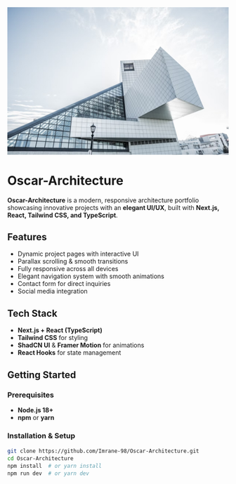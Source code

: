 <img src="public/architectura.jpg" width="600" alt="Oscar Niemeyer Architecture">

# Oscar-Architecture  

**Oscar-Architecture** is a modern, responsive architecture portfolio showcasing innovative projects with an **elegant UI/UX**, built with **Next.js, React, Tailwind CSS, and TypeScript**.  

## Features  
- Dynamic project pages with interactive UI  
- Parallax scrolling & smooth transitions  
- Fully responsive across all devices  
- Elegant navigation system with smooth animations  
- Contact form for direct inquiries  
- Social media integration  

## Tech Stack  
- **Next.js + React (TypeScript)**  
- **Tailwind CSS** for styling  
- **ShadCN UI** & **Framer Motion** for animations  
- **React Hooks** for state management  

## Getting Started  

### Prerequisites  
- **Node.js 18+**  
- **npm** or **yarn**  

### Installation & Setup  
```sh
git clone https://github.com/Imrane-98/Oscar-Architecture.git
cd Oscar-Architecture
npm install  # or yarn install
npm run dev  # or yarn dev
